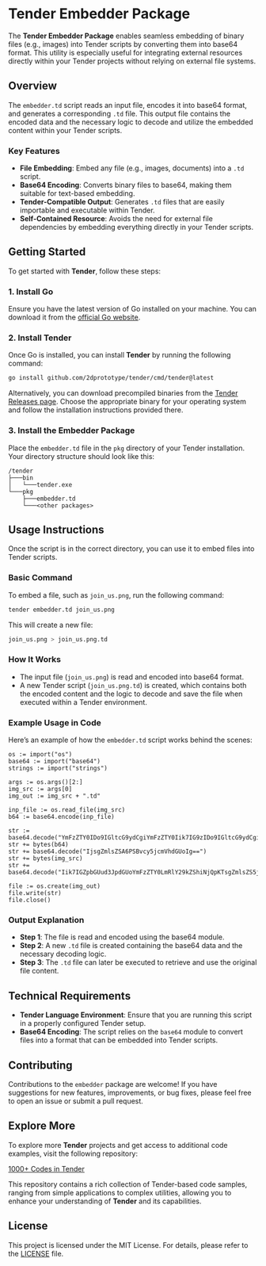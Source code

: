 # **Tender Embedder Package**

The **Tender Embedder Package** enables seamless embedding of binary files (e.g., images) into Tender scripts by converting them into base64 format. This utility is especially useful for integrating external resources directly within your Tender projects without relying on external file systems.

## **Overview**

The `embedder.td` script reads an input file, encodes it into base64 format, and generates a corresponding `.td` file. This output file contains the encoded data and the necessary logic to decode and utilize the embedded content within your Tender scripts.

### **Key Features**

- **File Embedding**: Embed any file (e.g., images, documents) into a `.td` script.
- **Base64 Encoding**: Converts binary files to base64, making them suitable for text-based embedding.
- **Tender-Compatible Output**: Generates `.td` files that are easily importable and executable within Tender.
- **Self-Contained Resource**: Avoids the need for external file dependencies by embedding everything directly in your Tender scripts.

## **Getting Started**

To get started with **Tender**, follow these steps:

### **1. Install Go**

Ensure you have the latest version of Go installed on your machine. You can download it from the [official Go website](https://golang.org/).

### **2. Install Tender**

Once Go is installed, you can install **Tender** by running the following command:

```bash
go install github.com/2dprototype/tender/cmd/tender@latest
```

Alternatively, you can download precompiled binaries from the [Tender Releases page](https://github.com/2dprototype/tender/releases). Choose the appropriate binary for your operating system and follow the installation instructions provided there.

### **3. Install the Embedder Package**

Place the `embedder.td` file in the `pkg` directory of your Tender installation. Your directory structure should look like this:

```plaintext
/tender
├───bin
│   └───tender.exe
└───pkg
    ├───embedder.td
    └───<other packages>
```

## **Usage Instructions**

Once the script is in the correct directory, you can use it to embed files into Tender scripts.

### **Basic Command**

To embed a file, such as `join_us.png`, run the following command:

```bash
tender embedder.td join_us.png
```

This will create a new file:

```bash
join_us.png > join_us.png.td
```

### **How It Works**

- The input file (`join_us.png`) is read and encoded into base64 format.
- A new Tender script (`join_us.png.td`) is created, which contains both the encoded content and the logic to decode and save the file when executed within a Tender environment.

### **Example Usage in Code**

Here’s an example of how the `embedder.td` script works behind the scenes:

```tender
os := import("os")
base64 := import("base64")
strings := import("strings")

args := os.args()[2:]
img_src := args[0]
img_out := img_src + ".td"

inp_file := os.read_file(img_src)
b64 := base64.encode(inp_file)

str := base64.decode("YmFzZTY0IDo9IGltcG9ydCgiYmFzZTY0Iik7IG9zIDo9IGltcG9ydCgib3MiKTsgZXhwb3J0IHsgc2F2ZSA6IGZuKCkgeyBiNjQgOj0gIg==")
str += bytes(b64)
str += base64.decode("IjsgZmlsZSA6PSBvcy5jcmVhdGUoIg==")
str += bytes(img_src)
str += base64.decode("Iik7IGZpbGUud3JpdGUoYmFzZTY0LmRlY29kZShiNjQpKTsgZmlsZS5jbG9zZSgpIH0gfQ==")

file := os.create(img_out)
file.write(str)
file.close()
```

### **Output Explanation**

- **Step 1**: The file is read and encoded using the base64 module.
- **Step 2**: A new `.td` file is created containing the base64 data and the necessary decoding logic.
- **Step 3**: The `.td` file can later be executed to retrieve and use the original file content.

## **Technical Requirements**

- **Tender Language Environment**: Ensure that you are running this script in a properly configured Tender setup.
- **Base64 Encoding**: The script relies on the `base64` module to convert files into a format that can be embedded into Tender scripts.

## Contributing

Contributions to the `embedder` package are welcome! If you have suggestions for new features, improvements, or bug fixes, please feel free to open an issue or submit a pull request.

## **Explore More**

To explore more **Tender** projects and get access to additional code examples, visit the following repository:

[1000+ Codes in Tender](https://github.com/IHEfty/1000-Codes-in-Tender/)

This repository contains a rich collection of Tender-based code samples, ranging from simple applications to complex utilities, allowing you to enhance your understanding of **Tender** and its capabilities.

## License

This project is licensed under the MIT License. For details, please refer to the [LICENSE](LICENSE) file.
